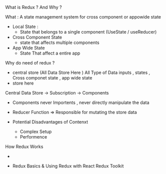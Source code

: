 What is Redux ? And Why ?

What :
A state management system for cross component or appowide state

- Local State :
  - State that belongs to a single component (UseState / useReducer)
- Cross Component State
  - state that affects multiple components
- App Wide State
  - State That affect a entire app

Why do need of redux ?

- central store (All Data Store Here ) All Type of Data inputs , states , Cross componet state , app wide state
- store here

Central Data Store -> Subscription -> Components
 

- Components never Importents , never directly manipulate the data

- Reducer Function => Responsible for mutating the store data

- Potential Disadvantages of Contenxt
  - Complex Setup
  - Performence

How Redux Works

-

- Redux Basics & Using Redux with React
  Redux Toolkit
